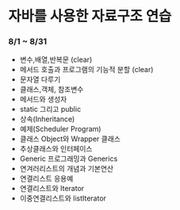 # 자바를 사용한 자료구조 연습
### 8/1 ~ 8/31
- 변수,배열,반복문 (clear)
- 메서드 호출과 프로그램의 기능적 분할 (clear)
- 문자열 다루기
- 클래스,객체, 참조변수
- 메서드와 생성자
- static 그리고 public
- 상속(Inheritance)
- 예제(Scheduler Program)
- 클래스 Object와 Wrapper 클래스
- 추상클래스와 인터페이스
- Generic 프로그래밍과 Generics
- 연겨러리스트의 개념과 기본연산
- 연결리스트 응용예
- 연결리스트와 Iterator
- 이중연결리스트와 listIterator
